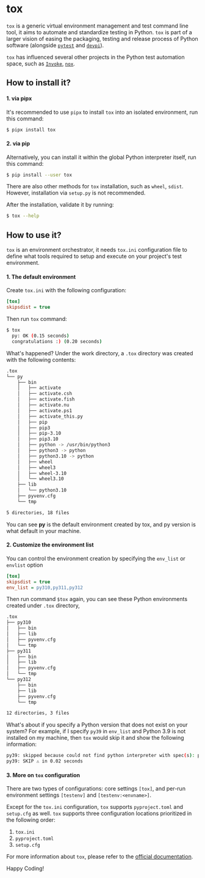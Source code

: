 # tox

`tox` is a generic virtual environment management and test command line tool, 
it aims to automate and standardize testing in Python. 
`tox` is part of a larger vision of easing the packaging,
testing and release process of Python software 
(alongside [`pytest`](https://docs.pytest.org/en/latest/) and [`devpi`](https://www.devpi.net/)).

`tox` has influenced several other projects in the Python test automation space, such as 
[`Invoke`](https://www.pyinvoke.org/), [`nox`](https://nox.thea.codes/en/stable/).

## How to install it?

#### 1. via pipx

It's recommended to use `pipx` to install `tox` into an isolated environment, run this command:
```bash
$ pipx install tox
```

#### 2. via pip

Alternatively, you can install it within the global Python interpreter itself, run this command:
```bash
$ pip install --user tox
```

There are also other methods for `tox` installation, such as `wheel`, `sdist`. However, installation 
via `setup.py` is not recommended.

After the installation, validate it by running:
```bash
$ tox --help
```

## How to use it?


`tox` is an environment orchestrator, it needs `tox.ini` configuration file to define what tools required to
setup and execute on your project's test environment. 

#### 1. The default environment

Create `tox.ini` with the following configuration:
```ini
[tox]
skipsdist = true
```

Then run `tox` command:
```bash
$ tox
  py: OK (0.15 seconds)
  congratulations :) (0.20 seconds)
```

What's happened? Under the work directory, a `.tox` directory was created with the following contents:

```bash
.tox
└── py
    ├── bin
    │   ├── activate
    │   ├── activate.csh
    │   ├── activate.fish
    │   ├── activate.nu
    │   ├── activate.ps1
    │   ├── activate_this.py
    │   ├── pip
    │   ├── pip3
    │   ├── pip-3.10
    │   ├── pip3.10
    │   ├── python -> /usr/bin/python3
    │   ├── python3 -> python
    │   ├── python3.10 -> python
    │   ├── wheel
    │   ├── wheel3
    │   ├── wheel-3.10
    │   └── wheel3.10
    ├── lib
    │   └── python3.10
    ├── pyvenv.cfg
    └── tmp

5 directories, 18 files
```

You can see **py** is the default environment created by tox, and py version is what default in your machine.

#### 2. Customize the environment list

You can control the environment creation by specifying the `env_list` or `envlist` option

```ini
[tox]
skipsdist = true
env_list = py310,py311,py312
```

Then run command `$tox` again, you can see these Python environments created under `.tox` directory,

```bash
.tox
├── py310
│   ├── bin
│   ├── lib
│   ├── pyvenv.cfg
│   └── tmp
├── py311
│   ├── bin
│   ├── lib
│   ├── pyvenv.cfg
│   └── tmp
└── py312
    ├── bin
    ├── lib
    ├── pyvenv.cfg
    └── tmp

12 directories, 3 files
```

What's about if you specify a Python version that does not exist on your system? For example, if I specify `py39` in `env_list` and Python 3.9 
is not installed on my machine, then `tox` would skip it and show the following information:

```bash
py39: skipped because could not find python interpreter with spec(s): py39
py39: SKIP ⚠ in 0.02 seconds
```

#### 3. More on `tox` configuration

There are two types of configurations: core settings `[tox]`, and per-run environment settings `[testenv]` and `[testenv:<envname>]`.

Except for the `tox.ini` configuration, `tox` supports `pyproject.toml` and `setup.cfg` as well. `tox` supports three configuration locations
prioritized in the following order:

1. `tox.ini`
2. `pyproject.toml`
3. `setup.cfg`


For more information about `tox`, please refer to the [official documentation](https://tox.wiki/).

Happy Coding!
